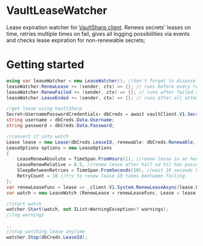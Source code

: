 # VaultLeaseWatcher
Lease expiration watcher for [VaultSharp client](https://github.com/rajanadar/VaultSharp). Renews secrets' leases on time, retries multiple times on fail, gives all logging possibilities via events and checks lease expiration for non-renewable secrets;

# Getting started
```csharp
using var leaseWatcher = new LeaseWatcher(); //don't forget to dispose a client
leaseWatcher.RenewLease += (sender, ctx) => {}; // runs before every renew
leaseWatcher.RenewFailed += (sender, ctx) => {}; // runs after failed renew attempt
leaseWatcher.LeaseEnded += (sender, ctx) => {}; // runs after all attempts failed

//get lease using VaultSharp
Secret<UsernamePasswordCredentials> dbCreds = await vaultClient.V1.Secrets.Database.GetCredentialsAsync(role);
string username = dbCreds.Data.Username;
string password = dbCreds.Data.Password;

//convert it into watch
Lease lease = new Lease(dbCreds.LeaseId, renewable: dbCreds.Renewable, leaseDuration: dbCreds.LeaseDurationSeconds);
LeaseOptions options = new LeaseOptions
{
    LeaseRenewAbsolute = TimeSpan.FromHours(1), //renew lease in an hour
    LeaseRenewRelative = 0.5, //renew lease after half od ttl has passed
    SleepBetweenRetries = TimeSpan.FromSeconds(10), //wait 10 seconds beetween failed renew tries
    RetryCount = 10 //try to renew lease 10 times beetween failing
};
var renewLeaseFunc = lease => _client.V1.System.RenewLeaseAsync(lease.LeaseId, (int) lease.LeaseDuration.Totalseconds);
var watch = new LeaseWatch {RenewLease = renewLeaseFunc, Lease = lease, Options = options};

//start watch
watcher.Start(watch, out IList<WarningException>? warnings);
//log warnings

..
//stop watching lease anytime 
watcher.Stop(dbCreds.LeaseId); 
```
